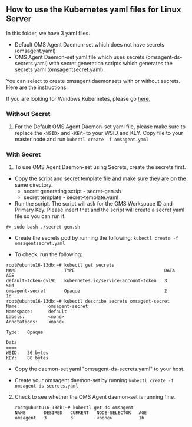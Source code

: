 ## How to use the Kubernetes yaml files for Linux Server

In this folder, we have 3 yaml files.
- Default OMS Agent Daemon-set which does not have secrets (omsagent.yaml)
- OMS Agent Daemon-set yaml file which uses secrets (omsagent-ds-secrets.yaml) with secret generation scripts which generates the secrets yaml (omsagentsecret.yaml).

You can select to create omsagent daemonsets with or without secrets. Here are the instructions:

If you are looking for Windows Kubernetes, please go [here.](windows/.)

### Without Secret
1. For the Default OMS Agent Daemon-set yaml file, please make sure to replace the `<WSID>` and `<KEY>` to your WSID and KEY.
Copy file to your master node and run
 ```kubectl create -f omsagent.yaml ```


### With Secret
1. To use OMS Agent Daemon-set using Secrets, create the secrets first.

  - Copy the script and secret template file and make sure they are on the same directory.
	- secret generating script - secret-gen.sh
	- secret template - secret-template.yaml
  - Run the script. The script will ask for the OMS Workspace ID and Primary Key. Please insert that and the script will create a secret yaml file so you can run it.

   ```
   #> sudo bash ./secret-gen.sh
   ```

   - Create the secrets pod by running the following:
  ``` kubectl create -f omsagentsecret.yaml ```

   - To check, run the following:

   ```
   root@ubuntu16-13db:~# kubectl get secrets
   NAME                  TYPE                                  DATA      AGE
   default-token-gvl91   kubernetes.io/service-account-token   3         50d
   omsagent-secret       Opaque                                2         1d
   root@ubuntu16-13db:~# kubectl describe secrets omsagent-secret
   Name:           omsagent-secret
   Namespace:      default
   Labels:         <none>
   Annotations:    <none>

   Type:   Opaque

   Data
   ====
   WSID:   36 bytes
   KEY:    88 bytes
   ```
  - Copy the daemon-set yaml "omsagent-ds-secrets.yaml" to your host.

  - Create your omsagent daemon-set by running ``` kubectl create -f omsagent-ds-secrets.yaml ```

2. Check to see whether the OMS Agent daemon-set is running fine.
   ```
   root@ubuntu16-13db:~# kubectl get ds omsagent
   NAME       DESIRED   CURRENT   NODE-SELECTOR   AGE
   omsagent   3         3         <none>          1h
   ```
